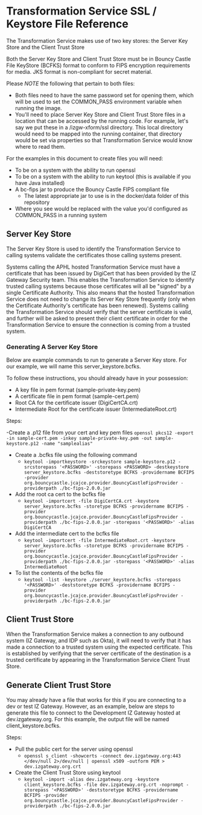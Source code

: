 # Transformation Service SSL / Keystore File Reference

The Transformation Service makes use of two key stores: the Server Key Store and the
Client Trust Store

Both the Server Key Store and Client Trust Store must be in Bouncy Castle File KeyStore (BCFKS) format to conform
to FIPS encryption requirements for media. JKS format is non-compliant for secret material.

Please _NOTE_ the following that pertain to both files:

* Both files need to have the same password set for opening them, which will be used to set the COMMON_PASS environment variable when running the image.
* You'll need to place Server Key Store and Client Trust Store files in a location that can be accessed by the running code. For example, let's say we put these in a /izgw-xform/ssl directory. This local directory would need to be mapped into the running container, that directory would be set via properties so that Transformation Service would know where to read them.

For the examples in this document to create files you will need:

- To be on a system with the ability to run openssl
- To be on a system with the ability to run keytool (this is available if you have Java installed)
- A bc-fips jar to produce the Bouncy Castle FIPS compliant file
  - The latest appropriate jar to use is in the docker/data folder of this repository
- Where you see <PASSWORD> would be replaced with the value you'd configured as COMMON_PASS in a running system

## Server Key Store

The Server Key Store is used to identify the Transformation Service to calling systems validate the certificates those calling systems present.

Systems calling the APHL hosted Transformation Service must have a certificate that has been issued by DigiCert that has been provided by the IZ Gateway Security team. This enables the Transformation Service to identify trusted calling systems because those certificates will all be "signed" by a single Certificate Authority. This also means that the hosted Transformation Service does not need to change its Server Key Store frequently (only when the Certificate Authority's certificate has been renewed). Systems calling the Transformation Service should verify that the server certificate is valid, and further will be asked to present their client certificate in order for the Transformation Service to ensure the connection is coming from a trusted system.

### Generating A Server Key Store

Below are example commands to run to generate a Server Key store. For our example, we will name this server_keystore.bcfks.

To follow these instructions, you should already have in your possession:
- A key file in pem format (sample-private-key.pem)
- A certificate file in pem format (sample-cert.pem)
- Root CA for the certificate issuer (DigiCertCA.crt)
- Intermediate Root for the certificate issuer (IntermediateRoot.crt)

Steps:

-Create a .p12 file from your cert and key pem files 
    ```openssl pkcs12 -export -in sample-cert.pem -inkey sample-private-key.pem -out sample-keystore.p12 -name "samplealias"```
- Create a .bcfks file using the following command 
  - ```keytool -importkeystore -srckeystore sample-keystore.p12 -srcstorepass '<PASSWORD>' -storepass <PASSWORD> -destkeystore server_keystore.bcfks -deststoretype BCFKS -providername BCFIPS -provider org.bouncycastle.jcajce.provider.BouncyCastleFipsProvider -providerpath ./bc-fips-2.0.0.jar```
- Add the root ca cert to the bcfks file 
  - ```keytool -importcert -file DigiCertCA.crt -keystore server_keystore.bcfks -storetype BCFKS -providername BCFIPS -provider org.bouncycastle.jcajce.provider.BouncyCastleFipsProvider -providerpath ./bc-fips-2.0.0.jar -storepass '<PASSWORD>' -alias DigiCertCA```
- Add the intermediate cert to the bcfks file 
  - ```keytool -importcert -file IntermediateRoot.crt -keystore server_keystore.bcfks -storetype BCFKS -providername BCFIPS -provider org.bouncycastle.jcajce.provider.BouncyCastleFipsProvider -providerpath ./bc-fips-2.0.0.jar -storepass '<PASSWORD>' -alias IntermediateRoot```
- To list the contents of the bcfks file
  - ```keytool -list -keystore ./server_keystore.bcfks -storepass '<PASSWORD>' -deststoretype BCFKS -providername BCFIPS -provider org.bouncycastle.jcajce.provider.BouncyCastleFipsProvider -providerpath ./bc-fips-2.0.0.jar```

## Client Trust Store

When the Transformation Service makes a connection to any outbound system (IZ Gateway, and IDP such as Okta), it will need to verify that it has made a connection to a trusted system using the expected certificate. This is established by verifying that the server certificate of the destination is a trusted certificate by appearing in the Transformation Service Client Trust Store.

## Generate Client Trust Store

You may already have a file that works for this if you are connecting to a dev or test IZ Gateway. However, as an example, below are steps to generate this file to connect to the Development IZ Gateway hosted at dev.izgateway.org.  For this example, the output file will be named client_keystore.bcfks.

Steps:

- Pull the public cert for the server using openssl 
  - ```openssl s_client -showcerts -connect dev.izgateway.org:443 </dev/null 2>/dev/null | openssl x509 -outform PEM > dev.izgateway.org.crt```
- Create the Client Trust Store using keytool 
  - ```keytool -import -alias dev.izgateway.org -keystore client_keystore.bcfks -file dev.izgateway.org.crt -noprompt -storepass '<PASSWORD>' -deststoretype BCFKS -providername BCFIPS -provider org.bouncycastle.jcajce.provider.BouncyCastleFipsProvider -providerpath ./bc-fips-2.0.0.jar```
